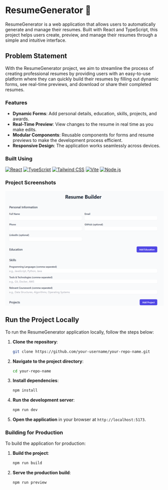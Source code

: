 # ResumeGenerator 📄

ResumeGenerator is a web application that allows users to automatically generate and manage their resumes. Built with React and TypeScript, this project helps users create, preview, and manage their resumes through a simple and intuitive interface.

## Problem Statement
With the ResumeGenerator project, we aim to streamline the process of creating professional resumes by providing users with an easy-to-use platform where they can quickly build their resumes by filling out dynamic forms, see real-time previews, and download or share their completed resumes.

### Features
- **Dynamic Forms**: Add personal details, education, skills, projects, and awards.
- **Real-Time Preview**: View changes to the resume in real time as you make edits.
- **Modular Components**: Reusable components for forms and resume previews to make the development process efficient.
- **Responsive Design**: The application works seamlessly across devices.
  
### Built Using
[![React](https://img.shields.io/badge/react-%2320232a.svg?&style=for-the-badge&logo=react&logoColor=%2361DAFB)](https://reactjs.org/)
[![TypeScript](https://img.shields.io/badge/typescript-%23007ACC.svg?&style=for-the-badge&logo=typescript&logoColor=white)](https://www.typescriptlang.org/)
[![Tailwind CSS](https://img.shields.io/badge/tailwind%20css-%23167EFB.svg?&style=for-the-badge&logo=tailwindcss&logoColor=white)](https://tailwindcss.com/)
[![Vite](https://img.shields.io/badge/Vite-643EED.svg?style=for-the-badge&logo=vite&logoColor=white)](https://vitejs.dev/)
[![Node.js](https://img.shields.io/badge/node.js-%23339933.svg?&style=for-the-badge&logo=node.js&logoColor=white)](https://nodejs.org/)

### Project Screenshots
![Image1](img.png)


## Run the Project Locally

To run the ResumeGenerator application locally, follow the steps below:

1. **Clone the repository**:
    ```bash
    git clone https://github.com/your-username/your-repo-name.git
    ```

2. **Navigate to the project directory**:
    ```bash
    cd your-repo-name
    ```

3. **Install dependencies**:
    ```bash
    npm install
    ```

4. **Run the development server**:
    ```bash
    npm run dev
    ```

5. **Open the application** in your browser at `http://localhost:5173`.

### Building for Production

To build the application for production:

1. **Build the project**:
    ```bash
    npm run build
    ```

2. **Serve the production build**:
    ```bash
    npm run preview
    ```
